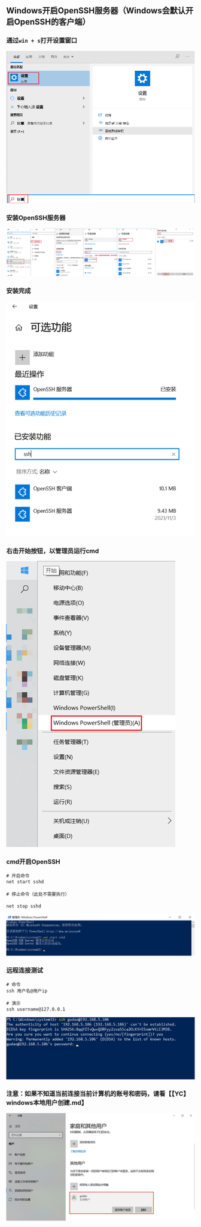 ## Windows开启OpenSSH服务器（Windows会默认开启OpenSSH的客户端）

### 通过`win + s`打开设置窗口
![打开设置窗口](../resource/windows/windows-打开设置窗口.png)

### 安装OpenSSH服务器
![开启openssh服务器](../resource/windows/windows-开启openssh服务器.png)

### 安装完成
![ssh安装完成](../resource/windows/windows-ssh安装完成.png)

### 右击开始按钮，以管理员运行cmd
![以管理员运行cmd](../resource/windows/windows-以管理员运行cmd.png)

### cmd开启OpenSSH
```shell
# 开启命令
net start sshd

# 停止命令（此处不需要执行）

net stop sshd
```
![cmd开启openssh](../resource/windows/windows-cmd开启openssh.png)

### 远程连接测试
```shell
# 命令
ssh 用户名@用户ip

# 演示
ssh username@127.0.0.1
```
![ssh远程连接测试](../resource/windows/windows-ssh远程连接测试.png)

### 注意：如果不知道当前连接当前计算机的账号和密码，请看【【YC】windows本地用户创建.md】
![本地用户查看](../resource/windows/windows-本地用户查看.png)
